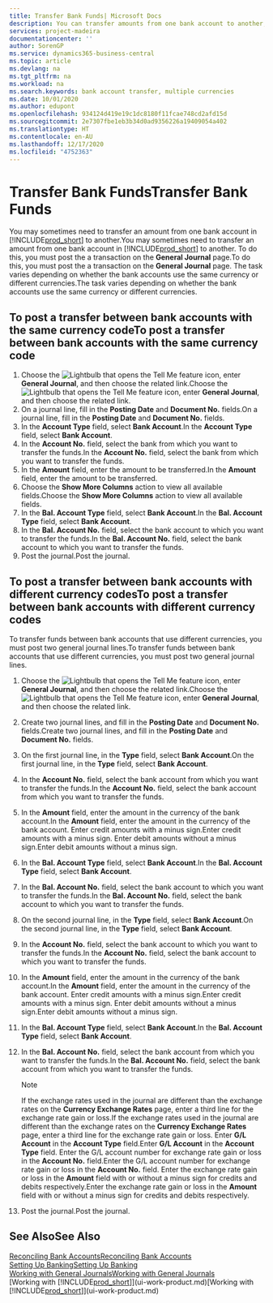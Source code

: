 ```yaml
---
title: Transfer Bank Funds| Microsoft Docs
description: You can transfer amounts from one bank account to another, including different currencies, by posting the transaction in the general journal.
services: project-madeira
documentationcenter: ''
author: SorenGP
ms.service: dynamics365-business-central
ms.topic: article
ms.devlang: na
ms.tgt_pltfrm: na
ms.workload: na
ms.search.keywords: bank account transfer, multiple currencies
ms.date: 10/01/2020
ms.author: edupont
ms.openlocfilehash: 934124d419e19c1dc8180f11fcae748cd2afd15d
ms.sourcegitcommit: 2e7307fbe1eb3b34d0ad9356226a19409054a402
ms.translationtype: HT
ms.contentlocale: en-AU
ms.lasthandoff: 12/17/2020
ms.locfileid: "4752363"
---
```

# <a name="transfer-bank-funds"></a><span data-ttu-id="2ad6e-103">Transfer Bank Funds</span><span class="sxs-lookup"><span data-stu-id="2ad6e-103">Transfer Bank Funds</span></span>
<span data-ttu-id="2ad6e-104">You may sometimes need to transfer an amount from one bank account in [!INCLUDE[prod_short](includes/prod_short.md)] to another.</span><span class="sxs-lookup"><span data-stu-id="2ad6e-104">You may sometimes need to transfer an amount from one bank account in [!INCLUDE[prod_short](includes/prod_short.md)] to another.</span></span> <span data-ttu-id="2ad6e-105">To do this, you must post the a transaction on the **General Journal** page.</span><span class="sxs-lookup"><span data-stu-id="2ad6e-105">To do this, you must post the a transaction on the **General Journal** page.</span></span> <span data-ttu-id="2ad6e-106">The task varies depending on whether the bank accounts use the same currency or different currencies.</span><span class="sxs-lookup"><span data-stu-id="2ad6e-106">The task varies depending on whether the bank accounts use the same currency or different currencies.</span></span>

## <a name="to-post-a-transfer-between-bank-accounts-with-the-same-currency-code"></a><span data-ttu-id="2ad6e-107">To post a transfer between bank accounts with the same currency code</span><span class="sxs-lookup"><span data-stu-id="2ad6e-107">To post a transfer between bank accounts with the same currency code</span></span>
1. <span data-ttu-id="2ad6e-108">Choose the ![Lightbulb that opens the Tell Me feature](media/ui-search/search_small.png "Tell me what you want to do") icon, enter **General Journal**, and then choose the related link.</span><span class="sxs-lookup"><span data-stu-id="2ad6e-108">Choose the ![Lightbulb that opens the Tell Me feature](media/ui-search/search_small.png "Tell me what you want to do") icon, enter **General Journal**, and then choose the related link.</span></span>
2. <span data-ttu-id="2ad6e-109">On a journal line, fill in the **Posting Date** and **Document No.** fields.</span><span class="sxs-lookup"><span data-stu-id="2ad6e-109">On a journal line, fill in the **Posting Date** and **Document No.** fields.</span></span>
3. <span data-ttu-id="2ad6e-110">In the **Account Type** field, select **Bank Account**.</span><span class="sxs-lookup"><span data-stu-id="2ad6e-110">In the **Account Type** field, select **Bank Account**.</span></span>
4. <span data-ttu-id="2ad6e-111">In the **Account No.** field, select the bank from which you want to transfer the funds.</span><span class="sxs-lookup"><span data-stu-id="2ad6e-111">In the **Account No.** field, select the bank from which you want to transfer the funds.</span></span>
5. <span data-ttu-id="2ad6e-112">In the **Amount** field, enter the amount to be transferred.</span><span class="sxs-lookup"><span data-stu-id="2ad6e-112">In the **Amount** field, enter the amount to be transferred.</span></span>
6. <span data-ttu-id="2ad6e-113">Choose the **Show More Columns** action to view all available fields.</span><span class="sxs-lookup"><span data-stu-id="2ad6e-113">Choose the **Show More Columns** action to view all available fields.</span></span>
7. <span data-ttu-id="2ad6e-114">In the **Bal. Account Type** field, select **Bank Account**.</span><span class="sxs-lookup"><span data-stu-id="2ad6e-114">In the **Bal. Account Type** field, select **Bank Account**.</span></span>
8. <span data-ttu-id="2ad6e-115">In the **Bal. Account No.** field, select the bank account to which you want to transfer the funds.</span><span class="sxs-lookup"><span data-stu-id="2ad6e-115">In the **Bal. Account No.** field, select the bank account to which you want to transfer the funds.</span></span>
9. <span data-ttu-id="2ad6e-116">Post the journal.</span><span class="sxs-lookup"><span data-stu-id="2ad6e-116">Post the journal.</span></span>

## <a name="to-post-a-transfer-between-bank-accounts-with-different-currency-codes"></a><span data-ttu-id="2ad6e-117">To post a transfer between bank accounts with different currency codes</span><span class="sxs-lookup"><span data-stu-id="2ad6e-117">To post a transfer between bank accounts with different currency codes</span></span>
<span data-ttu-id="2ad6e-118">To transfer funds between bank accounts that use different currencies, you must post two general journal lines.</span><span class="sxs-lookup"><span data-stu-id="2ad6e-118">To transfer funds between bank accounts that use different currencies, you must post two general journal lines.</span></span>

1. <span data-ttu-id="2ad6e-119">Choose the ![Lightbulb that opens the Tell Me feature](media/ui-search/search_small.png "Tell me what you want to do") icon, enter **General Journal**, and then choose the related link.</span><span class="sxs-lookup"><span data-stu-id="2ad6e-119">Choose the ![Lightbulb that opens the Tell Me feature](media/ui-search/search_small.png "Tell me what you want to do") icon, enter **General Journal**, and then choose the related link.</span></span>
2. <span data-ttu-id="2ad6e-120">Create two journal lines, and fill in the **Posting Date** and **Document No.** fields.</span><span class="sxs-lookup"><span data-stu-id="2ad6e-120">Create two journal lines, and fill in the **Posting Date** and **Document No.** fields.</span></span>
3. <span data-ttu-id="2ad6e-121">On the first journal line, in the **Type** field, select **Bank Account**.</span><span class="sxs-lookup"><span data-stu-id="2ad6e-121">On the first journal line, in the **Type** field, select **Bank Account**.</span></span>
4. <span data-ttu-id="2ad6e-122">In the **Account No.** field, select the bank account from which you want to transfer the funds.</span><span class="sxs-lookup"><span data-stu-id="2ad6e-122">In the **Account No.** field, select the bank account from which you want to transfer the funds.</span></span>
5. <span data-ttu-id="2ad6e-123">In the **Amount** field, enter the amount in the currency of the bank account.</span><span class="sxs-lookup"><span data-stu-id="2ad6e-123">In the **Amount** field, enter the amount in the currency of the bank account.</span></span> <span data-ttu-id="2ad6e-124">Enter credit amounts with a minus sign.</span><span class="sxs-lookup"><span data-stu-id="2ad6e-124">Enter credit amounts with a minus sign.</span></span> <span data-ttu-id="2ad6e-125">Enter debit amounts without a minus sign.</span><span class="sxs-lookup"><span data-stu-id="2ad6e-125">Enter debit amounts without a minus sign.</span></span>
6. <span data-ttu-id="2ad6e-126">In the **Bal. Account Type** field, select **Bank Account**.</span><span class="sxs-lookup"><span data-stu-id="2ad6e-126">In the **Bal. Account Type** field, select **Bank Account**.</span></span>
7. <span data-ttu-id="2ad6e-127">In the **Bal. Account No.** field, select the bank account to which you want to transfer the funds.</span><span class="sxs-lookup"><span data-stu-id="2ad6e-127">In the **Bal. Account No.** field, select the bank account to which you want to transfer the funds.</span></span>
8. <span data-ttu-id="2ad6e-128">On the second journal line, in the **Type** field, select **Bank Account**.</span><span class="sxs-lookup"><span data-stu-id="2ad6e-128">On the second journal line, in the **Type** field, select **Bank Account**.</span></span>
9. <span data-ttu-id="2ad6e-129">In the **Account No.** field, select the bank account to which you want to transfer the funds.</span><span class="sxs-lookup"><span data-stu-id="2ad6e-129">In the **Account No.** field, select the bank account to which you want to transfer the funds.</span></span>
10. <span data-ttu-id="2ad6e-130">In the **Amount** field, enter the amount in the currency of the bank account.</span><span class="sxs-lookup"><span data-stu-id="2ad6e-130">In the **Amount** field, enter the amount in the currency of the bank account.</span></span> <span data-ttu-id="2ad6e-131">Enter credit amounts with a minus sign.</span><span class="sxs-lookup"><span data-stu-id="2ad6e-131">Enter credit amounts with a minus sign.</span></span> <span data-ttu-id="2ad6e-132">Enter debit amounts without a minus sign.</span><span class="sxs-lookup"><span data-stu-id="2ad6e-132">Enter debit amounts without a minus sign.</span></span>
11. <span data-ttu-id="2ad6e-133">In the **Bal. Account Type** field, select **Bank Account**.</span><span class="sxs-lookup"><span data-stu-id="2ad6e-133">In the **Bal. Account Type** field, select **Bank Account**.</span></span>  
12. <span data-ttu-id="2ad6e-134">In the **Bal. Account No.** field, select the bank account from which you want to transfer the funds.</span><span class="sxs-lookup"><span data-stu-id="2ad6e-134">In the **Bal. Account No.** field, select the bank account from which you want to transfer the funds.</span></span>

    > [!NOTE]  
    > <span data-ttu-id="2ad6e-135">If the exchange rates used in the journal are different than the exchange rates on the **Currency Exchange Rates** page, enter a third line for the exchange rate gain or loss.</span><span class="sxs-lookup"><span data-stu-id="2ad6e-135">If the exchange rates used in the journal are different than the exchange rates on the **Currency Exchange Rates** page, enter a third line for the exchange rate gain or loss.</span></span> <span data-ttu-id="2ad6e-136">Enter **G/L Account** in the **Account Type** field.</span><span class="sxs-lookup"><span data-stu-id="2ad6e-136">Enter **G/L Account** in the **Account Type** field.</span></span> <span data-ttu-id="2ad6e-137">Enter the G/L account number for exchange rate gain or loss in the **Account No.** field.</span><span class="sxs-lookup"><span data-stu-id="2ad6e-137">Enter the G/L account number for exchange rate gain or loss in the **Account No.** field.</span></span> <span data-ttu-id="2ad6e-138">Enter the exchange rate gain or loss in the **Amount** field with or without a minus sign for credits and debits respectively.</span><span class="sxs-lookup"><span data-stu-id="2ad6e-138">Enter the exchange rate gain or loss in the **Amount** field with or without a minus sign for credits and debits respectively.</span></span>
13. <span data-ttu-id="2ad6e-139">Post the journal.</span><span class="sxs-lookup"><span data-stu-id="2ad6e-139">Post the journal.</span></span>

## <a name="see-also"></a><span data-ttu-id="2ad6e-140">See Also</span><span class="sxs-lookup"><span data-stu-id="2ad6e-140">See Also</span></span>
[<span data-ttu-id="2ad6e-141">Reconciling Bank Accounts</span><span class="sxs-lookup"><span data-stu-id="2ad6e-141">Reconciling Bank Accounts</span></span>](bank-manage-bank-accounts.md)  
[<span data-ttu-id="2ad6e-142">Setting Up Banking</span><span class="sxs-lookup"><span data-stu-id="2ad6e-142">Setting Up Banking</span></span>](bank-setup-banking.md)  
[<span data-ttu-id="2ad6e-143">Working with General Journals</span><span class="sxs-lookup"><span data-stu-id="2ad6e-143">Working with General Journals</span></span>](ui-work-general-journals.md)  
<span data-ttu-id="2ad6e-144">[Working with [!INCLUDE[prod_short](includes/prod_short.md)]](ui-work-product.md)</span><span class="sxs-lookup"><span data-stu-id="2ad6e-144">[Working with [!INCLUDE[prod_short](includes/prod_short.md)]](ui-work-product.md)</span></span>
